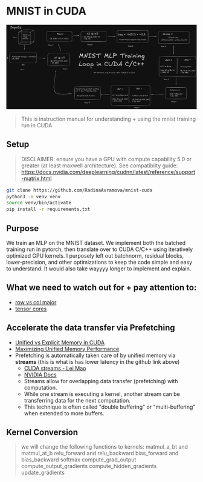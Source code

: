 # MNIST in CUDA

![](assets/mnist-mlp.png)
> This is instruction manual for understanding + using the mnist training run in CUDA


## Setup
> DISCLAIMER: ensure you have a GPU with compute capability 5.0 or greater (at least maxwell architecture). See compatibilty guide: https://docs.nvidia.com/deeplearning/cudnn/latest/reference/support-matrix.html
```bash
git clone https://github.com/RadinaAvramova/mnist-cuda
python3 -m venv venv
source venv/bin/activate
pip install -r requirements.txt
```
## Purpose

We train an MLP on the MNIST dataset.
We implement both the batched training run in pytorch, then translate over to CUDA C/C++ using iteratively optimized GPU kernels. I purposely left out batchnorm, residual blocks, lower-precision, and other optimizations to keep the code simple and easy to understand. It would also take wayyyy longer to implement and explain.


## What we need to watch out for + pay attention to:

- [row vs col major](https://stackoverflow.com/questions/56043539/cublassgemm-row-major-multiplication)
- [tensor cores](https://docs.nvidia.com/cuda/cublas/#tensor-core-usage)

## Accelerate the data transfer via Prefetching

- [Unified vs Explicit Memory in CUDA](https://github.com/lintenn/cudaAddVectors-explicit-vs-unified-memory)
- [Maximizing Unified Memory Performance](https://developer.nvidia.com/blog/maximizing-unified-memory-performance-cuda/)
- Prefetching is automatically taken care of by unified memory via **streams** (this is what is has lower latency in the github link above)
  - [CUDA streams - Lei Mao](https://leimao.github.io/blog/CUDA-Stream/)
  - [NVIDIA Docs](https://docs.nvidia.com/cuda/cuda-c-programming-guide/index.html#asynchronous-concurrent-execution)
  - Streams allow for overlapping data transfer (prefetching) with computation.
  - While one stream is executing a kernel, another stream can be transferring data for the next computation.
  - This technique is often called "double buffering" or "multi-buffering" when extended to more buffers.

## Kernel Conversion
> we will change the following functions to kernels:
matmul_a_bt and matmul_at_b
relu_forward and relu_backward
bias_forward and bias_backward
softmax
compute_grad_output
compute_output_gradients
compute_hidden_gradients
update_gradients
